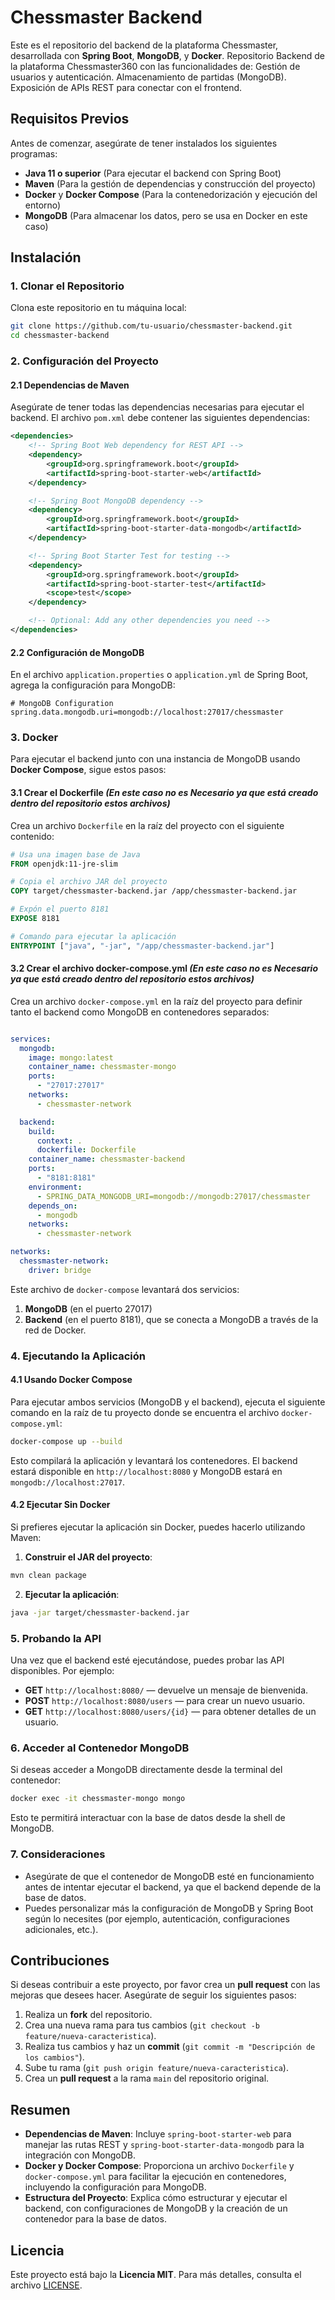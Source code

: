 # Chessmaster Backend

Este es el repositorio del backend de la plataforma Chessmaster, desarrollada con **Spring Boot**, **MongoDB**, y **Docker**.
Repositorio Backend de la plataforma Chessmaster360 con las funcionalidades de: Gestión de usuarios y autenticación. Almacenamiento de partidas (MongoDB). Exposición de APIs REST para conectar con el frontend.

## Requisitos Previos

Antes de comenzar, asegúrate de tener instalados los siguientes programas:

- **Java 11 o superior** (Para ejecutar el backend con Spring Boot)
- **Maven** (Para la gestión de dependencias y construcción del proyecto)
- **Docker** y **Docker Compose** (Para la contenedorización y ejecución del entorno)
- **MongoDB** (Para almacenar los datos, pero se usa en Docker en este caso)

## Instalación

### 1. Clonar el Repositorio

Clona este repositorio en tu máquina local:

```bash
git clone https://github.com/tu-usuario/chessmaster-backend.git
cd chessmaster-backend
```

### 2. Configuración del Proyecto

#### 2.1 Dependencias de Maven

Asegúrate de tener todas las dependencias necesarias para ejecutar el backend. El archivo `pom.xml` debe contener las siguientes dependencias:

```xml
<dependencies>
    <!-- Spring Boot Web dependency for REST API -->
    <dependency>
        <groupId>org.springframework.boot</groupId>
        <artifactId>spring-boot-starter-web</artifactId>
    </dependency>

    <!-- Spring Boot MongoDB dependency -->
    <dependency>
        <groupId>org.springframework.boot</groupId>
        <artifactId>spring-boot-starter-data-mongodb</artifactId>
    </dependency>

    <!-- Spring Boot Starter Test for testing -->
    <dependency>
        <groupId>org.springframework.boot</groupId>
        <artifactId>spring-boot-starter-test</artifactId>
        <scope>test</scope>
    </dependency>

    <!-- Optional: Add any other dependencies you need -->
</dependencies>
```

#### 2.2 Configuración de MongoDB

En el archivo `application.properties` o `application.yml` de Spring Boot, agrega la configuración para MongoDB:

```properties
# MongoDB Configuration
spring.data.mongodb.uri=mongodb://localhost:27017/chessmaster
```

### 3. Docker

Para ejecutar el backend junto con una instancia de MongoDB usando **Docker Compose**, sigue estos pasos: 

#### 3.1 Crear el Dockerfile ***(En este caso no es Necesario ya que está creado dentro del repositorio estos archivos)***

Crea un archivo `Dockerfile` en la raíz del proyecto con el siguiente contenido:

```Dockerfile
# Usa una imagen base de Java
FROM openjdk:11-jre-slim

# Copia el archivo JAR del proyecto
COPY target/chessmaster-backend.jar /app/chessmaster-backend.jar

# Expón el puerto 8181
EXPOSE 8181

# Comando para ejecutar la aplicación
ENTRYPOINT ["java", "-jar", "/app/chessmaster-backend.jar"]
```

#### 3.2 Crear el archivo docker-compose.yml ***(En este caso no es Necesario ya que está creado dentro del repositorio estos archivos)***

Crea un archivo `docker-compose.yml` en la raíz del proyecto para definir tanto el backend como MongoDB en contenedores separados:

```yaml

services:
  mongodb:
    image: mongo:latest
    container_name: chessmaster-mongo
    ports:
      - "27017:27017"
    networks:
      - chessmaster-network

  backend:
    build:
      context: .
      dockerfile: Dockerfile
    container_name: chessmaster-backend
    ports:
      - "8181:8181"
    environment:
      - SPRING_DATA_MONGODB_URI=mongodb://mongodb:27017/chessmaster
    depends_on:
      - mongodb
    networks:
      - chessmaster-network

networks:
  chessmaster-network:
    driver: bridge
```

Este archivo de `docker-compose` levantará dos servicios:

1. **MongoDB** (en el puerto 27017)
2. **Backend** (en el puerto 8181), que se conecta a MongoDB a través de la red de Docker.

### 4. Ejecutando la Aplicación

#### 4.1 Usando Docker Compose

Para ejecutar ambos servicios (MongoDB y el backend), ejecuta el siguiente comando en la raíz de tu proyecto donde se encuentra el archivo `docker-compose.yml`:

```bash
docker-compose up --build
```

Esto compilará la aplicación y levantará los contenedores. El backend estará disponible en `http://localhost:8080` y MongoDB estará en `mongodb://localhost:27017`.

#### 4.2 Ejecutar Sin Docker

Si prefieres ejecutar la aplicación sin Docker, puedes hacerlo utilizando Maven:

1. **Construir el JAR del proyecto**:

```bash
mvn clean package
```

2. **Ejecutar la aplicación**:

```bash
java -jar target/chessmaster-backend.jar
```

### 5. Probando la API

Una vez que el backend esté ejecutándose, puedes probar las API disponibles. Por ejemplo:

- **GET** `http://localhost:8080/` — devuelve un mensaje de bienvenida.
- **POST** `http://localhost:8080/users` — para crear un nuevo usuario.
- **GET** `http://localhost:8080/users/{id}` — para obtener detalles de un usuario.

### 6. Acceder al Contenedor MongoDB

Si deseas acceder a MongoDB directamente desde la terminal del contenedor:

```bash
docker exec -it chessmaster-mongo mongo
```

Esto te permitirá interactuar con la base de datos desde la shell de MongoDB.

### 7. Consideraciones

- Asegúrate de que el contenedor de MongoDB esté en funcionamiento antes de intentar ejecutar el backend, ya que el backend depende de la base de datos.
- Puedes personalizar más la configuración de MongoDB y Spring Boot según lo necesites (por ejemplo, autenticación, configuraciones adicionales, etc.).

## Contribuciones

Si deseas contribuir a este proyecto, por favor crea un **pull request** con las mejoras que desees hacer. Asegúrate de seguir los siguientes pasos:

1. Realiza un **fork** del repositorio.
2. Crea una nueva rama para tus cambios (`git checkout -b feature/nueva-caracteristica`).
3. Realiza tus cambios y haz un **commit** (`git commit -m "Descripción de los cambios"`).
4. Sube tu rama (`git push origin feature/nueva-caracteristica`).
5. Crea un **pull request** a la rama `main` del repositorio original.

## Resumen

- **Dependencias de Maven**: Incluye `spring-boot-starter-web` para manejar las rutas REST y `spring-boot-starter-data-mongodb` para la integración con MongoDB.
- **Docker y Docker Compose**: Proporciona un archivo `Dockerfile` y `docker-compose.yml` para facilitar la ejecución en contenedores, incluyendo la configuración para MongoDB.
- **Estructura del Proyecto**: Explica cómo estructurar y ejecutar el backend, con configuraciones de MongoDB y la creación de un contenedor para la base de datos.

## Licencia

Este proyecto está bajo la **Licencia MIT**. Para más detalles, consulta el archivo [LICENSE](LICENSE).
  
